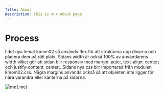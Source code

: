 ```yaml
---
Title: About
Description: This is our About page.
---
```


Process
==========================

I det nya temat kmom02 så används flex för att struktuera upp divarna och placera dem på rätt plats. Sidans width är också 100% av användarens width vilket gör att sidan blir responsiv med margin: auto;, text-align: center; och justify-content: center;. Sidans nya css blir importerad från modulen kmom02.css. Några margins används också så att objekten inte ligger för nära varandra eller kanterna på sidorna.

![me](%assets_url%/img/Fisk.jpg){.me}